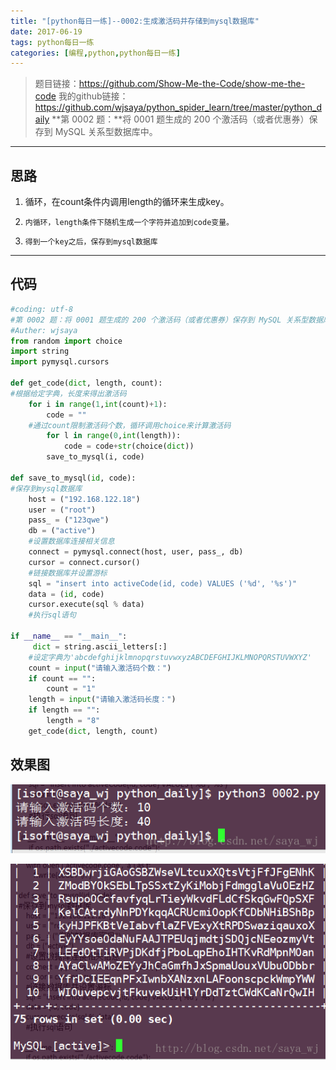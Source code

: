 ```yaml
---
title: "[python每日一练]--0002:生成激活码并存储到mysql数据库"
date: 2017-06-19
tags: python每日一练
categories: [编程,python,python每日一练]
---
```



> 题目链接：https://github.com/Show-Me-the-Code/show-me-the-code
我的github链接：https://github.com/wjsaya/python_spider_learn/tree/master/python_daily
**第 0002 题：**将 0001 题生成的 200 个激活码（或者优惠券）保存到 MySQL 关系型数据库中。

<!--more-->

----------
思路
--

 1. 循环，在count条件内调用length的循环来生成key。
 2.     内循环，length条件下随机生成一个字符并追加到code变量。
 3.     得到一个key之后，保存到mysql数据库




----------


代码
--
``` python
#coding: utf-8
#第 0002 题：将 0001 题生成的 200 个激活码（或者优惠券）保存到 MySQL 关系型数据库中。
#Auther: wjsaya
from random import choice
import string
import pymysql.cursors

def get_code(dict, length, count):
#根据给定字典，长度来得出激活码
    for i in range(1,int(count)+1):
        code = ""
    #通过count限制激活码个数，循环调用choice来计算激活码
        for l in range(0,int(length)):
            code = code+str(choice(dict))
        save_to_mysql(i, code)

def save_to_mysql(id, code):
#保存到mysql数据库
    host = ("192.168.122.18")
    user = ("root")
    pass_ = ("123qwe")
    db = ("active")
    #设置数据库连接相关信息
    connect = pymysql.connect(host, user, pass_, db)
    cursor = connect.cursor()
    #链接数据库并设置游标
    sql = "insert into activeCode(id, code) VALUES ('%d', '%s')"
    data = (id, code)
    cursor.execute(sql % data)
    #执行sql语句

if __name__ == "__main__":
     dict = string.ascii_letters[:]
    #设定字典为'abcdefghijklmnopqrstuvwxyzABCDEFGHIJKLMNOPQRSTUVWXYZ'
    count = input("请输入激活码个数：")
    if count == "":
        count = "1"
    length = input("请输入激活码长度：")
    if length == "":
        length = "8"
    get_code(dict, length, count)

```



效果图
--
![0002-1](https://raw.githubusercontent.com/wjsaya/BlogPictures/master/0002-1.png)

![0002-2](https://raw.githubusercontent.com/wjsaya/BlogPictures/master/0002-2.png)
